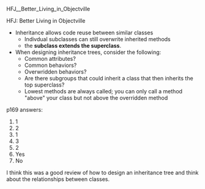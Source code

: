HFJ__Better_Living_in_Objectville

HFJ: Better Living in Objectville

- Inheritance allows code reuse between similar classes
	- Indivdual subclasses can still overwrite inherited methods
	- the **subclass extends the superclass**.
- When designing inheritance trees, consider the following:
	- Common attributes?
	- Common behaviors?
	- Overwridden behaviors?
	- Are there subgroups that could inherit a class that then inherits the top superclass?
	- Lowest methods are always called; you can only call a method "above" your class but not above the overridden method

p169 answers:
1. 1
2. 2
3. 1
4. 3
5. 2
6. Yes
7. No

I think this was a good review of how to design an inheritance tree and think about the relationships between classes.